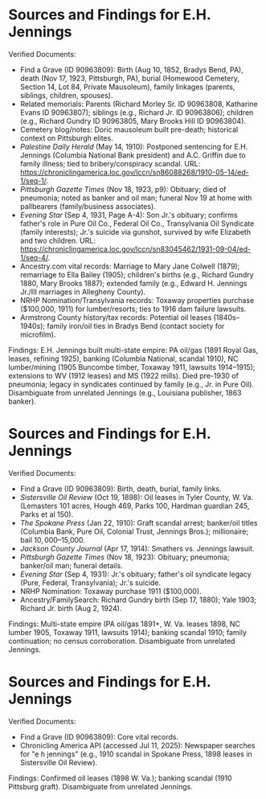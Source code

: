 # Sources and Findings for E.H. Jennings

Verified Documents:  
- Find a Grave (ID 90963809): Birth (Aug 10, 1852, Bradys Bend, PA), death (Nov 17, 1923, Pittsburgh, PA), burial (Homewood Cemetery, Section 14, Lot 84, Private Mausoleum), family linkages (parents, siblings, children, spouses).  
- Related memorials: Parents (Richard Morley Sr. ID 90963808, Katharine Evans ID 90963807); siblings (e.g., Richard Jr. ID 90963806); children (e.g., Richard Gundry ID 90963805, Mary Brooks Hill ID 90963804).  
- Cemetery blog/notes: Doric mausoleum built pre-death; historical context on Pittsburgh elites.  
- *Palestine Daily Herald* (May 14, 1910): Postponed sentencing for E.H. Jennings (Columbia National Bank president) and A.C. Griffin due to family illness; tied to bribery/conspiracy scandal. URL: https://chroniclingamerica.loc.gov/lccn/sn86088268/1910-05-14/ed-1/seq-1/.  
- *Pittsburgh Gazette Times* (Nov 18, 1923, p9): Obituary; died of pneumonia; noted as banker and oil man; funeral Nov 19 at home with pallbearers (family/business associates).  
- *Evening Star* (Sep 4, 1931, Page A-4): Son Jr.'s obituary; confirms father's role in Pure Oil Co., Federal Oil Co., Transylvania Oil Syndicate (family interests); Jr.'s suicide via gunshot, survived by wife Elizabeth and two children. URL: https://chroniclingamerica.loc.gov/lccn/sn83045462/1931-09-04/ed-1/seq-4/.  
- Ancestry.com vital records: Marriage to Mary Jane Colwell (1879); remarriage to Ella Bailey (1905); children's births (e.g., Richard Gundry 1880, Mary Brooks 1887); extended family (e.g., Edward H. Jennings Jr./III marriages in Allegheny County).  
- NRHP Nomination/Transylvania records: Toxaway properties purchase ($100,000, 1911) for lumber/resorts; ties to 1916 dam failure lawsuits.  
- Armstrong County history/tax records: Potential oil leases (1840s–1940s); family iron/oil ties in Bradys Bend (contact society for microfilm).  

Findings: E.H. Jennings built multi-state empire: PA oil/gas (1891 Royal Gas, leases, refining 1925), banking (Columbia National, scandal 1910), NC lumber/mining (1905 Buncombe timber, Toxaway 1911, lawsuits 1914–1915); extensions to WV (1912 leases) and MS (1922 mills). Died pre-1930 of pneumonia; legacy in syndicates continued by family (e.g., Jr. in Pure Oil). Disambiguate from unrelated Jennings (e.g., Louisiana publisher, 1863 banker).


# Sources and Findings for E.H. Jennings

Verified Documents:  
- Find a Grave (ID 90963809): Birth, death, burial, family links.  
- *Sistersville Oil Review* (Oct 19, 1898): Oil leases in Tyler County, W. Va. (Lemasters 101 acres, Hough 469, Parks 100, Hardman guardian 245, Parks et al 150).  
- *The Spokane Press* (Jan 22, 1910): Graft scandal arrest; banker/oil titles (Columbia Bank, Pure Oil, Colonial Trust, Jennings Bros.); millionaire; bail $10,000–$15,000.  
- *Jackson County Journal* (Apr 17, 1914): Smathers vs. Jennings lawsuit.  
- *Pittsburgh Gazette Times* (Nov 18, 1923): Obituary; pneumonia; banker/oil man; funeral details.  
- *Evening Star* (Sep 4, 1931): Jr.'s obituary; father's oil syndicate legacy (Pure, Federal, Transylvania); Jr.'s suicide.  
- NRHP Nomination: Toxaway purchase 1911 ($100,000).  
- Ancestry/FamilySearch: Richard Gundry birth (Sep 17, 1880); Yale 1903; Richard Jr. birth (Aug 2, 1924).  

Findings: Multi-state empire (PA oil/gas 1891+, W. Va. leases 1898, NC lumber 1905, Toxaway 1911, lawsuits 1914); banking scandal 1910; family continuation; no census corroboration. Disambiguate from unrelated Jennings.


# Sources and Findings for E.H. Jennings

Verified Documents:  
- Find a Grave (ID 90963809): Core vital records.  
- Chronicling America API (accessed Jul 11, 2025): Newspaper searches for "e h jennings" (e.g., 1910 scandal in Spokane Press, 1898 leases in Sistersville Oil Review).

Findings: Confirmed oil leases (1898 W. Va.); banking scandal (1910 Pittsburg graft). Disambiguate from unrelated Jennings.
